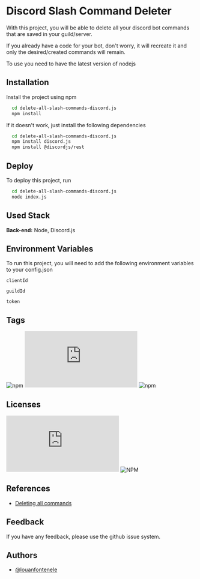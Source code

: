 
# Discord Slash Command Deleter

With this project, you will be able to delete all your discord bot commands that are saved in your guild/server.

If you already have a code for your bot, don't worry, it will recreate it and only the desired/created commands will remain.

To use you need to have the latest version of nodejs
## Installation

Install the project using npm

```bash
  cd delete-all-slash-commands-discord.js
  npm install
```

If it doesn't work, just install the following dependencies

```bash
  cd delete-all-slash-commands-discord.js
  npm install discord.js
  npm install @discordjs/rest
```

## Deploy

To deploy this project, run

```bash
  cd delete-all-slash-commands-discord.js
  node index.js
```


## Used Stack

**Back-end:** Node, Discord.js


## Environment Variables

To run this project, you will need to add the following environment variables to your config.json

`clientId`

`guildId`

`token`


## Tags

![npm](https://img.shields.io/npm/v/npm?label=npm&style=for-the-badge&logo=appveyor)
![npm](https://img.shields.io/npm/v/discord.js?label=Discord.js&style=for-the-badge&logo=appveyor)
![npm](https://img.shields.io/npm/v/@discordjs/rest?label=@discord/rest&style=for-the-badge&logo=appveyor)


## Licenses

![NPM](https://img.shields.io/npm/l/discord.js?label=discord.js&style=for-the-badge)
![NPM](https://img.shields.io/npm/l/@discordjs/rest?label=%40discordjs%2Frest&style=for-the-badge)


## References

 - [Deleting all commands](https://discordjs.guide/creating-your-bot/deleting-commands.html#deleting-specific-commands)


## Feedback

If you have any feedback, please use the github issue system.


## Authors

- [@louanfontenele](https://www.github.com/louanfontenele)

